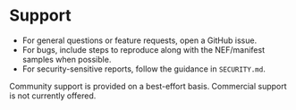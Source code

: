 # Support

- For general questions or feature requests, open a GitHub issue.
- For bugs, include steps to reproduce along with the NEF/manifest samples when
  possible.
- For security-sensitive reports, follow the guidance in `SECURITY.md`.

Community support is provided on a best-effort basis. Commercial support is not
currently offered.
